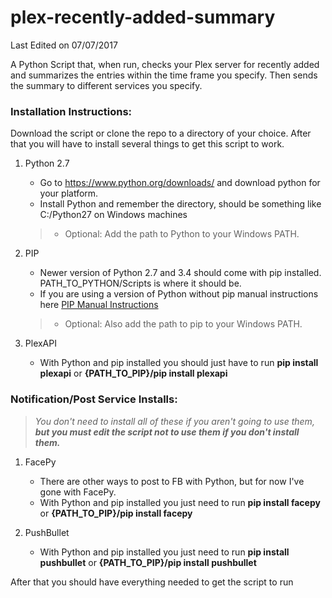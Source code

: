 # plex-recently-added-summary
Last Edited on 07/07/2017

A Python Script that, when run, checks your Plex server for recently added and summarizes the entries within the time frame you specify. Then sends the summary to different services you specify.

### Installation Instructions:

Download the script or clone the repo to a directory of your choice.
After that you will have to install several things to get this script to work.

1. Python 2.7
    - Go to https://www.python.org/downloads/ and download python for your platform.
    - Install Python and remember the directory, should be something like C:/Python27 on Windows machines
   >- Optional: Add the path to Python to your Windows PATH.

2. PIP
	- Newer version of Python 2.7 and 3.4 should come with pip installed.  PATH_TO_PYTHON/Scripts is where it should be.
	- If you are using a version of Python without pip manual instructions here [PIP Manual Instructions](https://pip.pypa.io/en/stable/installing/#do-i-need-to-install-pip)
   >- Optional: Also add the path to pip to your Windows PATH.

3. PlexAPI
	- With Python and pip installed you should just have to run **pip install plexapi** or **{PATH_TO_PIP}/pip install plexapi**

### Notification/Post Service Installs:
> *You don't need to install all of these if you aren't going to use them, **_but you must edit the script not to use them if you don't install them._***

1. FacePy
    - There are other ways to post to FB with Python, but for now I've gone with FacePy.
    - With Python and pip installed you just need to run **pip install facepy** or **{PATH_TO_PIP}/pip install facepy**

2. PushBullet
    - With Python and pip installed you just need to run **pip install pushbullet** or **{PATH_TO_PIP}/pip install pushbullet**

After that you should have everything needed to get the script to run
